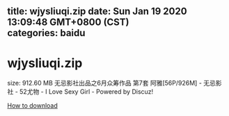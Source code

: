 
title: wjysliuqi.zip
date: Sun Jan 19 2020 13:09:48 GMT+0800 (CST)    
categories: baidu
---

# wjysliuqi.zip
size: 912.60 MB
 无忌影社出品之6月众筹作品 第7套 阿雅[56P/926M] - 无忌影社 - 52尤物 - I Love Sexy Girl - Powered by Discuz!
 

[How to download](https://bpcam.bemobtrk.com/go/2ceec3aa-1ca2-46d6-b9ff-aaa5c184517c?jno=65)